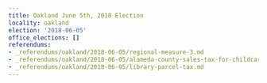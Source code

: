 ```yaml
---
title: Oakland June 5th, 2018 Election
locality: oakland
election: '2018-06-05'
office_elections: []
referendums:
- _referendums/oakland/2018-06-05/regional-measure-3.md
- _referendums/oakland/2018-06-05/alameda-county-sales-tax-for-childcare-and-education.md
- _referendums/oakland/2018-06-05/library-parcel-tax.md
---
```


